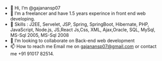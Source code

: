 - 👋 Hi, I’m @gajanansp07
- 👀 I’m a freelancer and have 1.5 years experince in front end web developing.
- 🌱 Skills : J2EE, Servelet, JSP, Spring, SpringBoot, Hibernate, PHP, JavaScript, Node.js, JS,React Js,Css, XML, Ajax,Oracle, SQL, MySql, MS-Sql 2005, MS-Sql 2008 
- 💞️ I’m looking to collaborate on Back-end web development
- 📫 How to reach me Email me on gajanansp07@gmail.com or contact me +91 91017 82514.

<!---
gajanansp07/gajanansp07 is a ✨ special ✨ repository because its `README.md` (this file) appears on your GitHub profile.
You can click the Preview link to take a look at your changes.
--->
